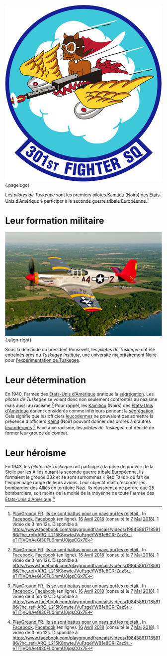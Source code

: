 <!-- TITLE: Les pilotes de Tuskegee (Red Tails) -->
<!-- SUBTITLE: Présentation des pilotes de Tuskegee (alias Red Tails) -->

![301 St Fighter Squadron Aetc Emblem](/uploads/embleme/301-st-fighter-squadron-aetc-emblem.png "301 St Fighter Squadron Emblem"){.pagelogo}

Les *pilotes de Tuskegee* sont les premiers pilotes [Kamtiou](/peuple/monde/kamit) (Noirs) des [États-Unis d'Amérique](/geographie/pays/tamara/nord/etats-unis-d-amerique) à participer à la [seconde guerre tribale Européenne](/histoire/epoque-moderne/europe/partout/confrontation/seconde-guerre-tribale-europeenne).[^1]

# Leur formation militaire
![2011 Maxhaynes Tuskegee Airman 2](/uploads/object/2011-maxhaynes-tuskegee-airman-2.jpg "Maxhaynes Tuskegee Airman 2"){.align-right}

Sous la demande du président Roosevelt, les *pilotes de Tuskegee* ont été entrainés près du *Tuskegee Institute*, une université majoritairement Noire pour [l'expérimentation de Tuskegee](/histoire/epoque-moderne/tamara/nord/etats-unis-d-amerique/experimentations-sur-les-humains/experimentation-de-tuskegee).

# Leur détermination
En 1940, l'armée des [États-Unis d'Amérique](/geographie/pays/tamara/nord/etats-unis-d-amerique) pratique la [ségrégation](/histoire/epoque-moderne/tamara/nord/etats-unis-d-amerique/actes-racistes/segregation). Les *pilotes de Tuskegee* se voient donc non seulement confrontés au nazisme mais aussi au racisme.[^1]
Pour rappel, les [Kamitiou](/peuple/monde/kamit) (Noirs) des [États-Unis d'Amérique](/geographie/pays/tamara/nord/etats-unis-d-amerique) étaient considérés comme inférieurs pendant la [ségrégation](/histoire/epoque-moderne/tamara/nord/etats-unis-d-amerique/actes-racistes/segregation). Cela signifie que les officiers [leucodermes]() ne pouvaient pas admettre la présence d'officiers [Kamit](/peuple/monde/kamit) (Noir) pouvant donner des ordres à d'autres [leucodermes]().[^1]
Face à ce racisme, les *pilotes de Tuskegee* ont décidé de former leur groupe de combat.

# Leur héroisme
En 1943, les *pilotes de Tuskegee* ont participé à la prise de pouvoir de la Sicile par les Alliés durant la [seconde guerre tribale Européenne](/histoire/epoque-moderne/europe/partout/confrontation/seconde-guerre-tribale-europeenne). Ils formaient le groupe 332 et se sont surnommés « Red Tails » du fait de l'empennage rouge de leurs avions. Leur objectif était d'escorter les bombardier des Alliés en territoire Nazi. Ils réussirent à ne perdre que 25 bombardiers, soit moins de la moitié de la moyenne de toute l'armée des [États-Unis d'Amérique](/geographie/pays/tamara/nord/etats-unis-d-amerique).[^1]


[^1]: [PlayGround FR](https://www.facebook.com/playgroundfrancais/?hc_ref=ARSEoCZETLabZDFO_nCxdzP14Zs60ZUL2_brDj-ns5kO0AGalNWiK6gzxZOOnXaWHDc&fref=nf). [Ils se sont battus pour un pays qui les rejetait.](https://www.facebook.com/playgroundfrancais/videos/1984586171859186/?hc_ref=ARQilL215K8nwteJVuFzgeYWB1e8CR-ZazSr_-eTlTjVQhAeGl30FL0mmU0jgsCGx7E). In [Facebook](https://www.facebook.com). [Facebook](https://www.facebook.com) (en ligne). [16]() [Avril]() [2018]() [consulté le [7]() [Mai]() [2018]()]. 1 vidéo de 3 mn 12s. Disponible à https://www.facebook.com/playgroundfrancais/videos/1984586171859186/?hc_ref=ARQilL215K8nwteJVuFzgeYWB1e8CR-ZazSr_-eTlTjVQhAeGl30FL0mmU0jgsCGx7E